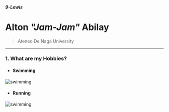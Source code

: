 ##### 9-Lewis
# **Alton *"Jam-Jam"* Abilay**

> Ateneo De Naga University
---

### 1.  What are my Hobbies?
- ####   Swimming
![swimming](https://upload.wikimedia.org/wikipedia/commons/4/4a/Depart4x100.jpg)
- ####   Running
![swimming](https://www.hss.edu/images/socialmedia/running-mechanic-1200x630.jpg)
